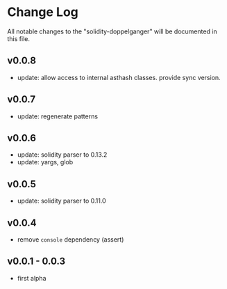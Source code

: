 # Change Log
All notable changes to the "solidity-doppelganger" will be documented in this file.

## v0.0.8
- update: allow access to internal asthash classes. provide sync version.

## v0.0.7
- update: regenerate patterns

## v0.0.6
- update: solidity parser to 0.13.2
- update: yargs, glob

## v0.0.5
- update: solidity parser to 0.11.0

## v0.0.4
- remove `console` dependency (assert)

## v0.0.1 - 0.0.3

- first alpha
